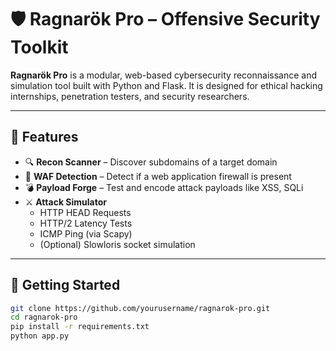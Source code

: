 # 🛡️ Ragnarök Pro – Offensive Security Toolkit

**Ragnarök Pro** is a modular, web-based cybersecurity reconnaissance and simulation tool built with Python and Flask. It is designed for ethical hacking internships, penetration testers, and security researchers.

---

## 🔧 Features

- 🔍 **Recon Scanner** – Discover subdomains of a target domain  
- 🧱 **WAF Detection** – Detect if a web application firewall is present  
- 💣 **Payload Forge** – Test and encode attack payloads like XSS, SQLi  
- ⚔️ **Attack Simulator**
  - HTTP HEAD Requests  
  - HTTP/2 Latency Tests  
  - ICMP Ping (via Scapy)  
  - (Optional) Slowloris socket simulation  

---



## 🚀 Getting Started

```bash
git clone https://github.com/yourusername/ragnarok-pro.git
cd ragnarok-pro
pip install -r requirements.txt
python app.py
